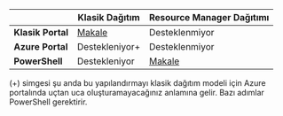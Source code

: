 |  | **Klasik Dağıtım**  |  **Resource Manager Dağıtımı**  |
|----------------------------------------|--------------|------------------------|
| **Klasik Portal** | [Makale](../articles/vpn-gateway/vpn-gateway-point-to-site-create.md) | Desteklenmiyor |
| **Azure Portal** |  Destekleniyor+  |  Desteklenmiyor  |
| **PowerShell** | Destekleniyor | [Makale](../articles/vpn-gateway/vpn-gateway-howto-point-to-site-rm-ps.md)|

(+) simgesi şu anda bu yapılandırmayı klasik dağıtım modeli için Azure portalında uçtan uca oluşturamayacağınız anlamına gelir. Bazı adımlar PowerShell gerektirir.


<!--HONumber=Sep16_HO3-->


